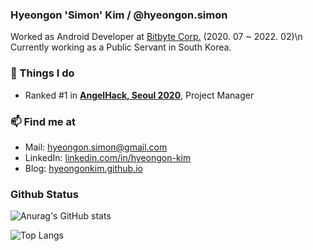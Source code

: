 ### Hyeongon 'Simon' Kim / @hyeongon.simon

Worked as Android Developer at [Bitbyte Corp.](https://plkey.app) (2020. 07 ~ 2022. 02)\n
Currently working as a Public Servant in South Korea.

### 🚀  Things I do

-   Ranked #1 in [**AngelHack, Seoul 2020**](https://angelhack.com), Project Manager

### 📫  Find me at

-   Mail: [hyeongon.simon@gmail.com](mailto:hyeongon.simon@gmail.com)
-   LinkedIn: [linkedin.com/in/hyeongon-kim](https://www.linkedin.com/in/hyeongon-kim-5844b61a6/)
-   Blog: [hyeongonkim.github.io](https://hyeongonkim.github.io)

### Github Status
![Anurag's GitHub stats](https://github-readme-stats.vercel.app/api?username=hyeongonkim&show_icons=true&count_private=true)

![Top Langs](https://github-readme-stats.vercel.app/api/top-langs/?username=hyeongonkim&layout=compact&count_private=true)
